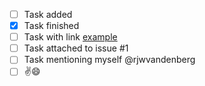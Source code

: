 - [ ] Task added 
- [x] Task finished
- [ ] Task with link [example](example.org)
- [ ] Task attached to issue #1
- [ ] Task mentioning myself @rjwvandenberg
- [ ] :v::smile: